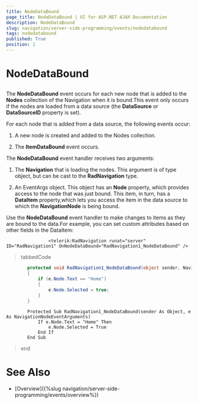```yaml
---
title: NodeDataBound
page_title: NodeDataBound | UI for ASP.NET AJAX Documentation
description: NodeDataBound
slug: navigation/server-side-programming/events/nodedatabound
tags: nodedatabound
published: True
position: 1
---
```


# NodeDataBound



## 

The __NodeDataBound__ event occurs for each new node that is added to the __Nodes__ collection of the Navigation when it is bound.This event only occurs if the nodes are loaded from a data source (the __DataSource__ or __DataSourceID__ property is set).

For each node that is added from a data source, the following events occur:

1. A new node is created and added to the Nodes collection.

1. The __ItemDataBound__ event occurs.

The __NodeDataBound__ event handler receives two arguments:

1. The __Navigation__ that is loading the nodes. This argument is of type object, but can be cast to the __RadNavigation__ type.

1. An EventArgs object. This object has an __Node__ property, which provides access to the node that was just bound. This item, in turn, has a __DataItem__ property,which lets you access the item in the data source to which the __NavigationNode__ is being bound.

Use the __NodeDataBound__ event handler to make changes to items as they are bound to the data.For example, you can set custom attributes based on other fields in the DataItem:

````ASPNET
	            <telerik:RadNavigation runat="server" ID="RadNavigation1" OnNodeDataBound="RadNavigation1_NodeDataBound" />
````



>tabbedCode

````C#
	    protected void RadNavigation1_NodeDataBound(object sender, NavigationNodeEventArguments e)
	    {
	        if (e.Node.Text == "Home")
	        {
	            e.Node.Selected = true;
	        }
	    }
````



````VB.NET
	    Protected Sub RadNavigation1_NodeDataBound(sender As Object, e As NavigationNodeEventArguments)
	        If e.Node.Text = "Home" Then
	            e.Node.Selected = True
	        End If
	    End Sub
````


>end

# See Also

 * [Overview]({%slug navigation/server-side-programming/events/overview%})
